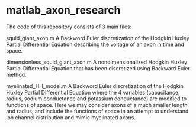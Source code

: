 # matlab_axon_research

The code of this repository consists of 3 main files:

squid_giant_axon.m
A Backword Euler discretization of the Hodgkin Huxley Partial Differential Equation describing the voltage of an axon in time and space.

dimensionless_squid_giant_axon.m 
A nondimensionalized Hodgkin Huxley Partial Differential Equation that has been discretized using Backward Euler method.

myelinated_HH_model.m
A Backword Euler discretization of the Hodgkin Huxley Partial Differential Equation where the 4 variables (capacitance, radius, sodium conductance and potassium conductance) are modified to functions of space. Here we may consider axons of a much smaller length and radius, and include the functions of space in an attempt to understand ion channel distribution and mimic myelinated axons.